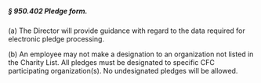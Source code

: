 ##### § 950.402 Pledge form. #####

(a) The Director will provide guidance with regard to the data required for electronic pledge processing.

(b) An employee may not make a designation to an organization not listed in the Charity List. All pledges must be designated to specific CFC participating organization(s). No undesignated pledges will be allowed.